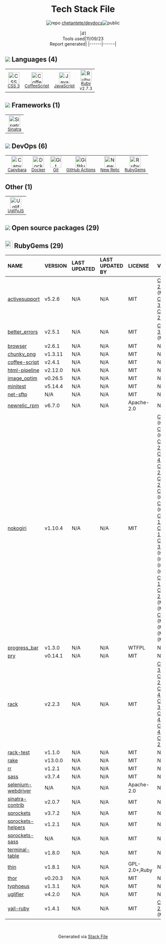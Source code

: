 <!--
--- Readme.md Snippet without images Start ---
## Tech Stack
chetantete/devdocs is built on the following main stack:
- [New Relic](http://newrelic.com) – Performance Monitoring
- [Ruby](https://www.ruby-lang.org) – Languages
- [Sinatra](http://www.sinatrarb.com/) – Microframeworks (Backend)
- [CoffeeScript](http://coffeescript.org/) – Languages
- [JavaScript](https://developer.mozilla.org/en-US/docs/Web/JavaScript) – Languages
- [UglifyJS](http://lisperator.net/uglifyjs/) – Javascript Utilities & Libraries
- [Capybara](http://jnicklas.github.io/capybara/) – Testing Frameworks
- [GitHub Actions](https://github.com/features/actions) – Continuous Integration
- [Docker](https://www.docker.com/) – Virtual Machine Platforms & Containers

Full tech stack [here](/techstack.md)
--- Readme.md Snippet without images End ---

--- Readme.md Snippet with images Start ---
## Tech Stack
chetantete/devdocs is built on the following main stack:
- <img width='25' height='25' src='https://img.stackshare.io/service/103/default_193410db3a7e419c7b436961bf41d733c7346b59.png' alt='New Relic'/> [New Relic](http://newrelic.com) – Performance Monitoring
- <img width='25' height='25' src='https://img.stackshare.io/service/989/ruby.png' alt='Ruby'/> [Ruby](https://www.ruby-lang.org) – Languages
- <img width='25' height='25' src='https://img.stackshare.io/service/999/logo.png' alt='Sinatra'/> [Sinatra](http://www.sinatrarb.com/) – Microframeworks (Backend)
- <img width='25' height='25' src='https://img.stackshare.io/service/1178/slQydAMv.png' alt='CoffeeScript'/> [CoffeeScript](http://coffeescript.org/) – Languages
- <img width='25' height='25' src='https://img.stackshare.io/service/1209/javascript.jpeg' alt='JavaScript'/> [JavaScript](https://developer.mozilla.org/en-US/docs/Web/JavaScript) – Languages
- <img width='25' height='25' src='https://img.stackshare.io/service/2203/default_9058af6f02375a99f634f537d727e32df92ac262.png' alt='UglifyJS'/> [UglifyJS](http://lisperator.net/uglifyjs/) – Javascript Utilities & Libraries
- <img width='25' height='25' src='https://img.stackshare.io/service/2595/capybara.png' alt='Capybara'/> [Capybara](http://jnicklas.github.io/capybara/) – Testing Frameworks
- <img width='25' height='25' src='https://img.stackshare.io/service/11563/actions.png' alt='GitHub Actions'/> [GitHub Actions](https://github.com/features/actions) – Continuous Integration
- <img width='25' height='25' src='https://img.stackshare.io/service/586/n4u37v9t_400x400.png' alt='Docker'/> [Docker](https://www.docker.com/) – Virtual Machine Platforms & Containers

Full tech stack [here](/techstack.md)
--- Readme.md Snippet with images End ---
-->
<div align="center">

# Tech Stack File
![](https://img.stackshare.io/repo.svg "repo") [chetantete/devdocs](https://github.com/chetantete/devdocs)![](https://img.stackshare.io/public_badge.svg "public")
<br/><br/>
|41<br/>Tools used|11/09/23 <br/>Report generated|
|------|------|
</div>

## <img src='https://img.stackshare.io/languages.svg'/> Languages (4)
<table><tr>
  <td align='center'>
  <img width='36' height='36' src='https://img.stackshare.io/service/6727/css.png' alt='CSS 3'>
  <br>
  <sub><a href="https://developer.mozilla.org/en-US/docs/Web/CSS/CSS3">CSS 3</a></sub>
  <br>
  <sub></sub>
</td>

<td align='center'>
  <img width='36' height='36' src='https://img.stackshare.io/service/1178/slQydAMv.png' alt='CoffeeScript'>
  <br>
  <sub><a href="http://coffeescript.org/">CoffeeScript</a></sub>
  <br>
  <sub></sub>
</td>

<td align='center'>
  <img width='36' height='36' src='https://img.stackshare.io/service/1209/javascript.jpeg' alt='JavaScript'>
  <br>
  <sub><a href="https://developer.mozilla.org/en-US/docs/Web/JavaScript">JavaScript</a></sub>
  <br>
  <sub></sub>
</td>

<td align='center'>
  <img width='36' height='36' src='https://img.stackshare.io/service/989/ruby.png' alt='Ruby'>
  <br>
  <sub><a href="https://www.ruby-lang.org">Ruby</a></sub>
  <br>
  <sub>v2.7.3</sub>
</td>

</tr>
</table>

## <img src='https://img.stackshare.io/frameworks.svg'/> Frameworks (1)
<table><tr>
  <td align='center'>
  <img width='36' height='36' src='https://img.stackshare.io/service/999/logo.png' alt='Sinatra'>
  <br>
  <sub><a href="http://www.sinatrarb.com/">Sinatra</a></sub>
  <br>
  <sub></sub>
</td>

</tr>
</table>

## <img src='https://img.stackshare.io/devops.svg'/> DevOps (6)
<table><tr>
  <td align='center'>
  <img width='36' height='36' src='https://img.stackshare.io/service/2595/capybara.png' alt='Capybara'>
  <br>
  <sub><a href="http://jnicklas.github.io/capybara/">Capybara</a></sub>
  <br>
  <sub></sub>
</td>

<td align='center'>
  <img width='36' height='36' src='https://img.stackshare.io/service/586/n4u37v9t_400x400.png' alt='Docker'>
  <br>
  <sub><a href="https://www.docker.com/">Docker</a></sub>
  <br>
  <sub></sub>
</td>

<td align='center'>
  <img width='36' height='36' src='https://img.stackshare.io/service/1046/git.png' alt='Git'>
  <br>
  <sub><a href="http://git-scm.com/">Git</a></sub>
  <br>
  <sub></sub>
</td>

<td align='center'>
  <img width='36' height='36' src='https://img.stackshare.io/service/11563/actions.png' alt='GitHub Actions'>
  <br>
  <sub><a href="https://github.com/features/actions">GitHub Actions</a></sub>
  <br>
  <sub></sub>
</td>

<td align='center'>
  <img width='36' height='36' src='https://img.stackshare.io/service/103/default_193410db3a7e419c7b436961bf41d733c7346b59.png' alt='New Relic'>
  <br>
  <sub><a href="http://newrelic.com">New Relic</a></sub>
  <br>
  <sub></sub>
</td>

<td align='center'>
  <img width='36' height='36' src='https://img.stackshare.io/service/12795/5jL6-BA5_400x400.jpeg' alt='RubyGems'>
  <br>
  <sub><a href="https://rubygems.org/">RubyGems</a></sub>
  <br>
  <sub></sub>
</td>

</tr>
</table>

## Other (1)
<table><tr>
  <td align='center'>
  <img width='36' height='36' src='https://img.stackshare.io/service/2203/default_9058af6f02375a99f634f537d727e32df92ac262.png' alt='UglifyJS'>
  <br>
  <sub><a href="http://lisperator.net/uglifyjs/">UglifyJS</a></sub>
  <br>
  <sub></sub>
</td>

</tr>
</table>


## <img src='https://img.stackshare.io/group.svg' /> Open source packages (29)</h2>

## <img width='24' height='24' src='https://img.stackshare.io/service/12795/5jL6-BA5_400x400.jpeg'/> RubyGems (29)

|NAME|VERSION|LAST UPDATED|LAST UPDATED BY|LICENSE|VULNERABILITIES|
|:------|:------|:------|:------|:------|:------|
|[activesupport](https://rubygems.org/activesupport)|v5.2.6|N/A|N/A |MIT|[CVE-2023-28120](https://github.com/advisories/GHSA-pj73-v5mw-pm9j) (Moderate)<br/>[CVE-2023-38037](https://github.com/advisories/GHSA-cr5q-6q9f-rq6q) (Low)<br/>[CVE-2023-22796](https://github.com/advisories/GHSA-j6gc-792m-qgm2) (Low)|
|[better_errors](https://rubygems.org/better_errors)|v2.5.1|N/A|N/A |MIT|[CVE-2021-39197](https://github.com/advisories/GHSA-w3j4-76qw-wwjm) (Moderate)|
|[browser](https://rubygems.org/browser)|v2.6.1|N/A|N/A |MIT|N/A|
|[chunky_png](https://rubygems.org/chunky_png)|v1.3.11|N/A|N/A |MIT|N/A|
|[coffee-script](https://rubygems.org/coffee-script)|v2.4.1|N/A|N/A |MIT|N/A|
|[html-pipeline](https://rubygems.org/html-pipeline)|v2.12.0|N/A|N/A |MIT|N/A|
|[image_optim](https://rubygems.org/image_optim)|v0.26.5|N/A|N/A |MIT|N/A|
|[minitest](https://rubygems.org/minitest)|v5.14.4|N/A|N/A |MIT|N/A|
|[net-sftp](https://rubygems.org/net-sftp)|N/A|N/A|N/A |MIT|N/A|
|[newrelic_rpm](https://rubygems.org/newrelic_rpm)|v6.7.0|N/A|N/A |Apache-2.0|N/A|
|[nokogiri](https://rubygems.org/nokogiri)|v1.10.4|N/A|N/A |MIT|[CVE-2020-7595](https://github.com/advisories/GHSA-7553-jr98-vx47) (High)<br/>[CVE-2021-3518](https://github.com/advisories/GHSA-v4f8-2847-rwm7) (High)<br/>[CVE-2018-25032](https://github.com/advisories/GHSA-jc36-42cf-vqwj) (High)<br/>[CVE-2021-41098](https://github.com/advisories/GHSA-2rr5-8q37-2w7h) (High)<br/>[CVE-2022-24836](https://github.com/advisories/GHSA-crjr-9rc5-ghw8) (High)<br/>[CVE-2022-29181](https://github.com/advisories/GHSA-xh29-r2w5-wx8m) (High)<br/>[CVE-2021-3517](https://github.com/advisories/GHSA-jw9f-hh49-cvp9) (High)<br/>[CVE-2019-5815](https://github.com/advisories/GHSA-vmfx-gcfq-wvm2) (High)<br/>[CVE-2019-18197](https://github.com/advisories/GHSA-242x-7cm6-4w8j) (High)<br/>[CVE-2019-13117](https://github.com/advisories/GHSA-4hm9-844j-jmxp) (High)<br/>[CVE-2021-30560](https://github.com/advisories/GHSA-59gp-qqm7-cw4j) (High)<br/>[](https://github.com/advisories/GHSA-cgx6-hpwq-fhv5) (High)<br/>[](https://github.com/advisories/GHSA-fq42-c5rg-92c2) (High)<br/>[](https://github.com/advisories/GHSA-gx8x-g87m-h5q6) (High)<br/>[](https://github.com/advisories/GHSA-v6gp-9mmm-c6p5) (High)<br/>[CVE-2019-13118](https://github.com/advisories/GHSA-cf46-6xxh-pc75) (High)<br/>[CVE-2020-26247](https://github.com/advisories/GHSA-vr8q-g5c7-m54m) (Moderate)<br/>[](https://github.com/advisories/GHSA-pxvg-2qj5-37jq) (Moderate)<br/>[CVE-2021-3537](https://github.com/advisories/GHSA-286v-pcf5-25rc) (Moderate)<br/>[](https://github.com/advisories/GHSA-2qc6-mcvw-92cw) (Moderate)<br/>[](https://github.com/advisories/GHSA-xxx9-3xcr-gjj3) (Moderate)<br/>[](https://github.com/advisories/GHSA-7rrm-v45f-jp64) (Moderate)|
|[progress_bar](https://rubygems.org/progress_bar)|v1.3.0|N/A|N/A |WTFPL|N/A|
|[pry](https://rubygems.org/pry)|v0.14.1|N/A|N/A |MIT|N/A|
|[rack](https://rubygems.org/rack)|v2.2.3|N/A|N/A |MIT|[CVE-2022-30123](https://github.com/advisories/GHSA-wq4h-7r42-5hrr) (Critical)<br/>[CVE-2023-27530](https://github.com/advisories/GHSA-3h57-hmj3-gj3p) (High)<br/>[CVE-2022-44570](https://github.com/advisories/GHSA-65f5-mfpf-vfhj) (High)<br/>[CVE-2022-30122](https://github.com/advisories/GHSA-hxqx-xwvh-44m2) (High)<br/>[CVE-2022-44571](https://github.com/advisories/GHSA-93pm-5p5f-3ghx) (Low)<br/>[CVE-2022-44572](https://github.com/advisories/GHSA-rqv2-275x-2jq5) (Low)<br/>[CVE-2023-27539](https://github.com/advisories/GHSA-c6qg-cjj8-47qp) (Low)|
|[rack-test](https://rubygems.org/rack-test)|v1.1.0|N/A|N/A |MIT|N/A|
|[rake](https://rubygems.org/rake)|v13.0.0|N/A|N/A |MIT|N/A|
|[rr](https://rubygems.org/rr)|v1.2.1|N/A|N/A |MIT|N/A|
|[sass](https://rubygems.org/sass)|v3.7.4|N/A|N/A |MIT|N/A|
|[selenium-webdriver](https://rubygems.org/selenium-webdriver)|N/A|N/A|N/A |Apache-2.0|N/A|
|[sinatra-contrib](https://rubygems.org/sinatra-contrib)|v2.0.7|N/A|N/A |MIT|N/A|
|[sprockets](https://rubygems.org/sprockets)|v3.7.2|N/A|N/A |MIT|N/A|
|[sprockets-helpers](https://rubygems.org/sprockets-helpers)|v1.2.1|N/A|N/A |MIT|N/A|
|[sprockets-sass](https://rubygems.org/sprockets-sass)|N/A|N/A|N/A |MIT|N/A|
|[terminal-table](https://rubygems.org/terminal-table)|v1.8.0|N/A|N/A |MIT|N/A|
|[thin](https://rubygems.org/thin)|v1.8.1|N/A|N/A |GPL-2.0+,Ruby|N/A|
|[thor](https://rubygems.org/thor)|v0.20.3|N/A|N/A |MIT|N/A|
|[typhoeus](https://rubygems.org/typhoeus)|v1.3.1|N/A|N/A |MIT|N/A|
|[uglifier](https://rubygems.org/uglifier)|v4.2.0|N/A|N/A |MIT|N/A|
|[yajl-ruby](https://rubygems.org/yajl-ruby)|v1.4.1|N/A|N/A |MIT|[CVE-2022-24795](https://github.com/advisories/GHSA-jj47-x69x-mxrm) (Moderate)|

<br/>
<div align='center'>

Generated via [Stack File](https://github.com/apps/stack-file)
